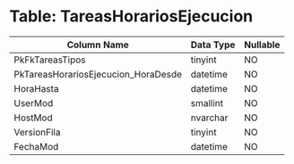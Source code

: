 # Table: TareasHorariosEjecucion

| Column Name | Data Type | Nullable |
|-------------|-----------|----------|
| PkFkTareasTipos | tinyint | NO |
| PkTareasHorariosEjecucion_HoraDesde | datetime | NO |
| HoraHasta | datetime | NO |
| UserMod | smallint | NO |
| HostMod | nvarchar | NO |
| VersionFila | tinyint | NO |
| FechaMod | datetime | NO |
